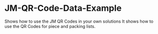 # JM-QR-Code-Data-Example
Shows how to use the JM QR Codes in your own solutions
It shows how to use the QR Codes for piece and packing lists.
